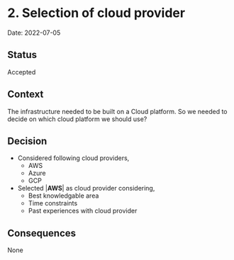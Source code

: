 # 2. Selection of cloud provider

Date: 2022-07-05

## Status

Accepted

## Context

The infrastructure needed to be built on a Cloud platform. So we needed to decide on which cloud platform we should use?

## Decision

* Considered following cloud providers,
  * AWS
  * Azure
  * GCP
* Selected |**AWS**| as cloud provider considering,
  * Best knowledgable area
  * Time constraints
  * Past experiences with cloud provider

## Consequences

None
